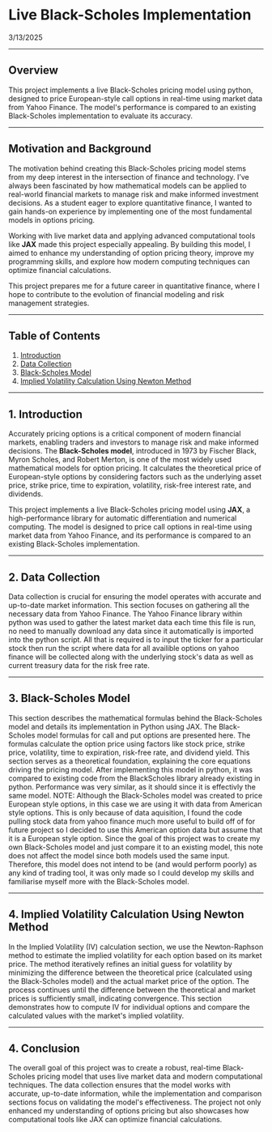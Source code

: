 # Live Black-Scholes Implementation
3/13/2025

---

## Overview

This project implements a live Black-Scholes pricing model using python, designed to price European-style call options in real-time using market data from Yahoo Finance. The model's performance is compared to an existing Black-Scholes implementation to evaluate its accuracy.

---

## Motivation and Background

The motivation behind creating this Black-Scholes pricing model stems from my deep interest in the intersection of finance and technology. I’ve always been fascinated by how mathematical models can be applied to real-world financial markets to manage risk and make informed investment decisions. As a student eager to explore quantitative finance, I wanted to gain hands-on experience by implementing one of the most fundamental models in options pricing. 

Working with live market data and applying advanced computational tools like **JAX** made this project especially appealing. By building this model, I aimed to enhance my understanding of option pricing theory, improve my programming skills, and explore how modern computing techniques can optimize financial calculations. 

This project prepares me for a future career in quantitative finance, where I hope to contribute to the evolution of financial modeling and risk management strategies.

---

## Table of Contents

1. [Introduction](#1-introduction)  
2. [Data Collection](#2-data-collection)  
3. [Black-Scholes Model](#3-black-scholes-model)
4. [Implied Volatility Calculation Using Newton Method](#4Implied-Volatility-Calculation-Using-Newton-Method)  

---

## 1. Introduction

Accurately pricing options is a critical component of modern financial markets, enabling traders and investors to manage risk and make informed decisions. The **Black-Scholes model**, introduced in 1973 by Fischer Black, Myron Scholes, and Robert Merton, is one of the most widely used mathematical models for option pricing. It calculates the theoretical price of European-style options by considering factors such as the underlying asset price, strike price, time to expiration, volatility, risk-free interest rate, and dividends.

This project implements a live Black-Scholes pricing model using **JAX**, a high-performance library for automatic differentiation and numerical computing. The model is designed to price call options in real-time using market data from Yahoo Finance, and its performance is compared to an existing Black-Scholes implementation.

---

## 2. Data Collection

Data collection is crucial for ensuring the model operates with accurate and up-to-date market information. This section focuses on gathering all the necessary data from Yahoo Finance. The Yahoo Finance library within python was used to gather the latest market data each time this file is run, no need to manually download any data since it automatically is imported into the python script. All that is required is to input the ticker for a particular stock then run the script where data for all availible options on yahoo finance will be collected along with the underlying stock's data as well as current treasury data for the risk free rate. 

---

## 3. Black-Scholes Model

This section describes the mathematical formulas behind the Black-Scholes model and details its implementation in Python using JAX. The Black-Scholes model formulas for call and put options are presented here. The formulas calculate the option price using factors like stock price, strike price, volatility, time to expiration, risk-free rate, and dividend yield. This section serves as a theoretical foundation, explaining the core equations driving the pricing model. After implementing this model in python, it was compared to existing code from the BlackScholes library already existing in python. Performance was very similar, as it should since it is effectivly the same model. NOTE: Although the Black-Scholes model was created to price European style options, in this case we are using it with data from American style options. This is only because of data aquisition, I found the code pulling stock data from yahoo finance much more useful to build off of for future project so I decided to use this American option data but assume that it is a European style option. Since the goal of this project was to create my own Black-Scholes model and just compare it to an existing model, this note does not affect the model since both models used the same input. Therefore, this model does not intend to be (and would perform poorly) as any kind of trading tool, it was only made so I could develop my skills and familiarise myself more with the Black-Scholes model.

---

## 4. Implied Volatility Calculation Using Newton Method
In the Implied Volatility (IV) calculation section, we use the Newton-Raphson method to estimate the implied volatility for each option based on its market price. The method iteratively refines an initial guess for volatility by minimizing the difference between the theoretical price (calculated using the Black-Scholes model) and the actual market price of the option. The process continues until the difference between the theoretical and market prices is sufficiently small, indicating convergence. This section demonstrates how to compute IV for individual options and compare the calculated values with the market's implied volatility.

---

## 4. Conclusion

The overall goal of this project was to create a robust, real-time Black-Scholes pricing model that uses live market data and modern computational techniques. The data collection ensures that the model works with accurate, up-to-date information, while the implementation and comparison sections focus on validating the model's effectiveness. The project not only enhanced my understanding of options pricing but also showcases how computational tools like JAX can optimize financial calculations.








